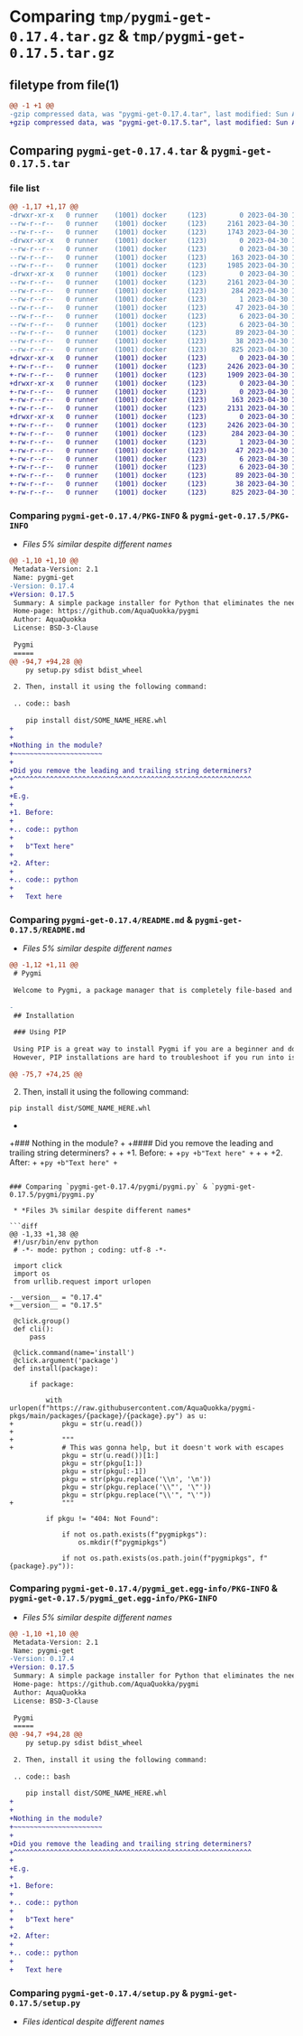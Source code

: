 # Comparing `tmp/pygmi-get-0.17.4.tar.gz` & `tmp/pygmi-get-0.17.5.tar.gz`

## filetype from file(1)

```diff
@@ -1 +1 @@
-gzip compressed data, was "pygmi-get-0.17.4.tar", last modified: Sun Apr 30 11:58:14 2023, max compression
+gzip compressed data, was "pygmi-get-0.17.5.tar", last modified: Sun Apr 30 12:10:21 2023, max compression
```

## Comparing `pygmi-get-0.17.4.tar` & `pygmi-get-0.17.5.tar`

### file list

```diff
@@ -1,17 +1,17 @@
-drwxr-xr-x   0 runner    (1001) docker     (123)        0 2023-04-30 11:58:14.988236 pygmi-get-0.17.4/
--rw-r--r--   0 runner    (1001) docker     (123)     2161 2023-04-30 11:58:14.984236 pygmi-get-0.17.4/PKG-INFO
--rw-r--r--   0 runner    (1001) docker     (123)     1743 2023-04-30 11:58:04.000000 pygmi-get-0.17.4/README.md
-drwxr-xr-x   0 runner    (1001) docker     (123)        0 2023-04-30 11:58:14.984236 pygmi-get-0.17.4/pygmi/
--rw-r--r--   0 runner    (1001) docker     (123)        0 2023-04-30 11:58:04.000000 pygmi-get-0.17.4/pygmi/__init__.py
--rw-r--r--   0 runner    (1001) docker     (123)      163 2023-04-30 11:58:04.000000 pygmi-get-0.17.4/pygmi/__main__.py
--rw-r--r--   0 runner    (1001) docker     (123)     1985 2023-04-30 11:58:04.000000 pygmi-get-0.17.4/pygmi/pygmi.py
-drwxr-xr-x   0 runner    (1001) docker     (123)        0 2023-04-30 11:58:14.984236 pygmi-get-0.17.4/pygmi_get.egg-info/
--rw-r--r--   0 runner    (1001) docker     (123)     2161 2023-04-30 11:58:14.000000 pygmi-get-0.17.4/pygmi_get.egg-info/PKG-INFO
--rw-r--r--   0 runner    (1001) docker     (123)      284 2023-04-30 11:58:14.000000 pygmi-get-0.17.4/pygmi_get.egg-info/SOURCES.txt
--rw-r--r--   0 runner    (1001) docker     (123)        1 2023-04-30 11:58:14.000000 pygmi-get-0.17.4/pygmi_get.egg-info/dependency_links.txt
--rw-r--r--   0 runner    (1001) docker     (123)       47 2023-04-30 11:58:14.000000 pygmi-get-0.17.4/pygmi_get.egg-info/entry_points.txt
--rw-r--r--   0 runner    (1001) docker     (123)        6 2023-04-30 11:58:14.000000 pygmi-get-0.17.4/pygmi_get.egg-info/requires.txt
--rw-r--r--   0 runner    (1001) docker     (123)        6 2023-04-30 11:58:14.000000 pygmi-get-0.17.4/pygmi_get.egg-info/top_level.txt
--rw-r--r--   0 runner    (1001) docker     (123)       89 2023-04-30 11:58:04.000000 pygmi-get-0.17.4/pyproject.toml
--rw-r--r--   0 runner    (1001) docker     (123)       38 2023-04-30 11:58:14.988236 pygmi-get-0.17.4/setup.cfg
--rw-r--r--   0 runner    (1001) docker     (123)      825 2023-04-30 11:58:04.000000 pygmi-get-0.17.4/setup.py
+drwxr-xr-x   0 runner    (1001) docker     (123)        0 2023-04-30 12:10:21.956001 pygmi-get-0.17.5/
+-rw-r--r--   0 runner    (1001) docker     (123)     2426 2023-04-30 12:10:21.956001 pygmi-get-0.17.5/PKG-INFO
+-rw-r--r--   0 runner    (1001) docker     (123)     1909 2023-04-30 12:10:12.000000 pygmi-get-0.17.5/README.md
+drwxr-xr-x   0 runner    (1001) docker     (123)        0 2023-04-30 12:10:21.952001 pygmi-get-0.17.5/pygmi/
+-rw-r--r--   0 runner    (1001) docker     (123)        0 2023-04-30 12:10:12.000000 pygmi-get-0.17.5/pygmi/__init__.py
+-rw-r--r--   0 runner    (1001) docker     (123)      163 2023-04-30 12:10:12.000000 pygmi-get-0.17.5/pygmi/__main__.py
+-rw-r--r--   0 runner    (1001) docker     (123)     2131 2023-04-30 12:10:12.000000 pygmi-get-0.17.5/pygmi/pygmi.py
+drwxr-xr-x   0 runner    (1001) docker     (123)        0 2023-04-30 12:10:21.956001 pygmi-get-0.17.5/pygmi_get.egg-info/
+-rw-r--r--   0 runner    (1001) docker     (123)     2426 2023-04-30 12:10:21.000000 pygmi-get-0.17.5/pygmi_get.egg-info/PKG-INFO
+-rw-r--r--   0 runner    (1001) docker     (123)      284 2023-04-30 12:10:21.000000 pygmi-get-0.17.5/pygmi_get.egg-info/SOURCES.txt
+-rw-r--r--   0 runner    (1001) docker     (123)        1 2023-04-30 12:10:21.000000 pygmi-get-0.17.5/pygmi_get.egg-info/dependency_links.txt
+-rw-r--r--   0 runner    (1001) docker     (123)       47 2023-04-30 12:10:21.000000 pygmi-get-0.17.5/pygmi_get.egg-info/entry_points.txt
+-rw-r--r--   0 runner    (1001) docker     (123)        6 2023-04-30 12:10:21.000000 pygmi-get-0.17.5/pygmi_get.egg-info/requires.txt
+-rw-r--r--   0 runner    (1001) docker     (123)        6 2023-04-30 12:10:21.000000 pygmi-get-0.17.5/pygmi_get.egg-info/top_level.txt
+-rw-r--r--   0 runner    (1001) docker     (123)       89 2023-04-30 12:10:12.000000 pygmi-get-0.17.5/pyproject.toml
+-rw-r--r--   0 runner    (1001) docker     (123)       38 2023-04-30 12:10:21.956001 pygmi-get-0.17.5/setup.cfg
+-rw-r--r--   0 runner    (1001) docker     (123)      825 2023-04-30 12:10:12.000000 pygmi-get-0.17.5/setup.py
```

### Comparing `pygmi-get-0.17.4/PKG-INFO` & `pygmi-get-0.17.5/PKG-INFO`

 * *Files 5% similar despite different names*

```diff
@@ -1,10 +1,10 @@
 Metadata-Version: 2.1
 Name: pygmi-get
-Version: 0.17.4
+Version: 0.17.5
 Summary: A simple package installer for Python that eliminates the need for venvs.
 Home-page: https://github.com/AquaQuokka/pygmi
 Author: AquaQuokka
 License: BSD-3-Clause
 
 Pygmi
 =====
@@ -94,7 +94,28 @@
    py setup.py sdist bdist_wheel
 
 2. Then, install it using the following command:
 
 .. code:: bash
 
    pip install dist/SOME_NAME_HERE.whl
+
+
+Nothing in the module?
+~~~~~~~~~~~~~~~~~~~~~~
+
+Did you remove the leading and trailing string determiners?
+^^^^^^^^^^^^^^^^^^^^^^^^^^^^^^^^^^^^^^^^^^^^^^^^^^^^^^^^^^^
+
+E.g.
+
+1. Before:
+
+.. code:: python
+
+   b"Text here"
+
+2. After:
+
+.. code:: python
+
+   Text here
```

### Comparing `pygmi-get-0.17.4/README.md` & `pygmi-get-0.17.5/README.md`

 * *Files 5% similar despite different names*

```diff
@@ -1,12 +1,11 @@
 # Pygmi
 
 Welcome to Pygmi, a package manager that is completely file-based and local, so no need to worry about virtual environments and the like.
 
-
 ## Installation
 
 ### Using PIP
 
 Using PIP is a great way to install Pygmi if you are a beginner and don't want to have to manage Pygmi yourself.
 However, PIP installations are hard to troubleshoot if you run into issues.
 
@@ -75,7 +74,25 @@
 ```
 
 2. Then, install it using the following command:
 
 ```bash
 pip install dist/SOME_NAME_HERE.whl
 ```
+
+### Nothing in the module?
+
+#### Did you remove the leading and trailing string determiners?
+
+
+1. Before:
+
+```py
+b"Text here"
+```
+
+
+2. After:
+
+```py
+b"Text here"
+```
```

### Comparing `pygmi-get-0.17.4/pygmi/pygmi.py` & `pygmi-get-0.17.5/pygmi/pygmi.py`

 * *Files 3% similar despite different names*

```diff
@@ -1,33 +1,38 @@
 #!/usr/bin/env python
 # -*- mode: python ; coding: utf-8 -*-
 
 import click
 import os
 from urllib.request import urlopen
 
-__version__ = "0.17.4"
+__version__ = "0.17.5"
 
 @click.group()
 def cli():
     pass
 
 @click.command(name='install')
 @click.argument('package')
 def install(package):
         
     if package:
 
         with urlopen(f"https://raw.githubusercontent.com/AquaQuokka/pygmi-pkgs/main/packages/{package}/{package}.py") as u:
+            pkgu = str(u.read())
+            
+            """
+            # This was gonna help, but it doesn't work with escapes
             pkgu = str(u.read())[1:]
             pkgu = str(pkgu[1:])
             pkgu = str(pkgu[:-1])
             pkgu = str(pkgu.replace('\\n', '\n'))
             pkgu = str(pkgu.replace('\\"', '\"'))
             pkgu = str(pkgu.replace("\\'", "\'"))
+            """
 
         if pkgu != "404: Not Found":
         
             if not os.path.exists(f"pygmipkgs"):
                 os.mkdir(f"pygmipkgs")
 
             if not os.path.exists(os.path.join(f"pygmipkgs", f"{package}.py")):
```

### Comparing `pygmi-get-0.17.4/pygmi_get.egg-info/PKG-INFO` & `pygmi-get-0.17.5/pygmi_get.egg-info/PKG-INFO`

 * *Files 5% similar despite different names*

```diff
@@ -1,10 +1,10 @@
 Metadata-Version: 2.1
 Name: pygmi-get
-Version: 0.17.4
+Version: 0.17.5
 Summary: A simple package installer for Python that eliminates the need for venvs.
 Home-page: https://github.com/AquaQuokka/pygmi
 Author: AquaQuokka
 License: BSD-3-Clause
 
 Pygmi
 =====
@@ -94,7 +94,28 @@
    py setup.py sdist bdist_wheel
 
 2. Then, install it using the following command:
 
 .. code:: bash
 
    pip install dist/SOME_NAME_HERE.whl
+
+
+Nothing in the module?
+~~~~~~~~~~~~~~~~~~~~~~
+
+Did you remove the leading and trailing string determiners?
+^^^^^^^^^^^^^^^^^^^^^^^^^^^^^^^^^^^^^^^^^^^^^^^^^^^^^^^^^^^
+
+E.g.
+
+1. Before:
+
+.. code:: python
+
+   b"Text here"
+
+2. After:
+
+.. code:: python
+
+   Text here
```

### Comparing `pygmi-get-0.17.4/setup.py` & `pygmi-get-0.17.5/setup.py`

 * *Files identical despite different names*

